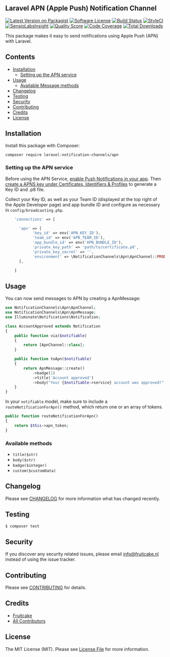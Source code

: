 ## Laravel APN (Apple Push) Notification Channel

[![Latest Version on Packagist](https://img.shields.io/packagist/v/laravel-notification-channels/apn.svg?style=flat-square)](https://packagist.org/packages/laravel-notification-channels/apn)
[![Software License](https://img.shields.io/badge/license-MIT-brightgreen.svg?style=flat-square)](LICENSE.md)
[![Build Status](https://img.shields.io/travis/laravel-notification-channels/apn/master.svg?style=flat-square)](https://travis-ci.org/laravel-notification-channels/apn)
[![StyleCI](https://styleci.io/repos/66449499/shield)](https://github.styleci.io/repos/66449499)
[![SensioLabsInsight](https://img.shields.io/sensiolabs/i/c0cd30d0-1013-4ced-a4b5-65e0dc87832e.svg?style=flat-square)](https://insight.sensiolabs.com/projects/c0cd30d0-1013-4ced-a4b5-65e0dc87832e)
[![Quality Score](https://img.shields.io/scrutinizer/g/laravel-notification-channels/apn.svg?style=flat-square)](https://scrutinizer-ci.com/g/laravel-notification-channels/apn)
[![Code Coverage](https://img.shields.io/scrutinizer/coverage/g/laravel-notification-channels/apn/master.svg?style=flat-square)](https://scrutinizer-ci.com/g/laravel-notification-channels/apn/?branch=master)
[![Total Downloads](https://img.shields.io/packagist/dt/laravel-notification-channels/apn.svg?style=flat-square)](https://packagist.org/packages/laravel-notification-channels/apn)

This package makes it easy to send notifications using Apple Push (APN) with Laravel.

## Contents

- [Installation](#installation)
	- [Setting up the APN service](#setting-up-the-apn-service)
- [Usage](#usage)
	- [Available Message methods](#available-message-methods)
- [Changelog](#changelog)
- [Testing](#testing)
- [Security](#security)
- [Contributing](#contributing)
- [Credits](#credits)
- [License](#license)


## Installation

Install this package with Composer:

    composer require laravel-notification-channels/apn

### Setting up the APN service

Before using the APN Service, [enable Push Notifications in your app](https://help.apple.com/xcode/mac/current/#/devdfd3d04a1). Then [create a APNS key under Certificates, Identifiers & Profiles](https://developer.apple.com/account/resources/authkeys/list) to generate a Key ID and .p8 file.

Collect your Key ID, as well as your Team ID (displayed at the top right of the Apple Developer page) and app bundle ID and configure as necessary in `config/broadcasting.php`.

```php
    'connections' => [

      'apn' => [
            'key_id' => env('APN_KEY_ID'),
            'team_id' => env('APN_TEAM_ID'),
            'app_bundle_id' => env('APN_BUNDLE_ID'),
            'private_key_path' => 'path/to/certificate.p8',
            'private_key_secret' => '',
            'environment' => \NotificationChannels\Apn\ApnChannel::PRODUCTION,
      ],

    ]
```

## Usage

You can now send messages to APN by creating a ApnMessage:

```php
use NotificationChannels\Apn\ApnChannel;
use NotificationChannels\Apn\ApnMessage;
use Illuminate\Notifications\Notification;

class AccountApproved extends Notification
{
    public function via($notifiable)
    {
        return [ApnChannel::class];
    }

    public function toApn($notifiable)
    {
        return ApnMessage::create()
            ->badge(1)
            ->title('Account approved')
            ->body("Your {$notifiable->service} account was approved!");
    }
}
```

In your `notifiable` model, make sure to include a `routeNotificationForApn()` method, which return one or an array of tokens.

```php
public function routeNotificationForApn()
{
    return $this->apn_token;
}
```

### Available methods

 - `title($str)`
 - `body($str)`
 - `badge($integer)`
 - `custom($customData)`

## Changelog

Please see [CHANGELOG](CHANGELOG.md) for more information what has changed recently.

## Testing

``` bash
$ composer test
```

## Security

If you discover any security related issues, please email info@fruitcake.nl instead of using the issue tracker.

## Contributing

Please see [CONTRIBUTING](CONTRIBUTING.md) for details.

## Credits

- [Fruitcake](https://github.com/fruitcake)
- [All Contributors](../../contributors)

## License

The MIT License (MIT). Please see [License File](LICENSE.md) for more information.
